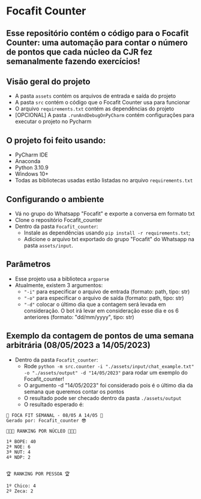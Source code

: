 # Focafit Counter

## Esse repositório contém o código para o Focafit Counter: uma automação para contar o número de pontos que cada núcleo da CJR fez semanalmente fazendo exercícios!

## Visão geral do projeto
- A pasta `assets` contém os arquivos de entrada e saída do projeto
- A pasta `src` contém o código que o Focafit Counter usa para funcionar
- O arquivo `requirements.txt` contém as dependências do projeto
- [OPCIONAL] A pasta `.runAndDebugOnPyCharm` contém configurações para executar o projeto no Pycharm

## O projeto foi feito usando:
- PyCharm IDE
- Anaconda
- Python 3.10.9
- Windows 10+
- Todas as bibliotecas usadas estão listadas no arquivo `requirements.txt`

## Configurando o ambiente
- Vá no grupo do Whatsapp "Focafit" e exporte a conversa em formato txt
- Clone o repositório Focafit_counter
- Dentro da pasta `Focafit_counter`:
  - Instale as dependências usando `pip install -r requirements.txt`;
  - Adicione o arquivo txt exportado do grupo "Focafit" do Whatsapp na pasta `assets/input`.


## Parâmetros
- Esse projeto usa a biblioteca `argparse`
- Atualmente, existem 3 argumentos:
  - `"-i"` para especificar o arquivo de entrada (formato: path, tipo: str)
  - `"-o"` para especificar o arquivo de saída (formato: path, tipo: str)
  - `"-d"` colocar o último dia que a contagem será levada em consideração. O bot irá levar em consideração esse dia e os 6 anteriores (formato: "dd/mm/yyyy", tipo: str)

## Exemplo da contagem de pontos de uma semana arbitrária (08/05/2023 a 14/05/2023)
- Dentro da pasta `Focafit_counter`:
  - Rode `python -m src.counter -i "./assets/input/chat_example.txt" -o "./assets/output" -d "14/05/2023"` para rodar um exemplo do Focafit_counter!
  - O argumento -d "14/05/2023" foi considerado pois é o último dia da semana que queremos contar os pontos
  - O resultado pode ser checado dentro da pasta `./assets/output`
  - O resultado esperado é:
```
🦾 FOCA FIT SEMANAL - 08/05 A 14/05 🦾 
Gerado por: Focafit_counter 😎 

💜💙🖤 RANKING POR NÚCLEO 💚🧡💛 

1ª BOPE: 40
2ª NOE: 6
3ª NUT: 4
4ª NDP: 2


🏆 RANKING POR PESSOA 🏆

1º Chico: 4
2º Zeca: 2

```
